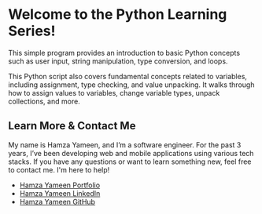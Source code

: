 # Welcome to the Python Learning Series!

This simple program provides an introduction to basic Python concepts such as user input, string manipulation, type conversion, and loops.
  
This Python script also covers fundamental concepts related to variables, including assignment, type checking, and value unpacking. It walks through how to assign values to variables, change variable types, unpack collections, and more.

## Learn More & Contact Me

My name is Hamza Yameen, and I’m a software engineer. For the past 3 years, I’ve been developing web and mobile applications using various tech stacks.
If you have any questions or want to learn something new, feel free to contact me. I'm here to help!
- [Hamza Yameen Portfolio](https://hamzayameen.com/)
- [Hamza Yameen LinkedIn](https://www.linkedin.com/in/hamza-yameen/)
- [Hamza Yameen GitHub](https://github.com/hamza-yameen)

